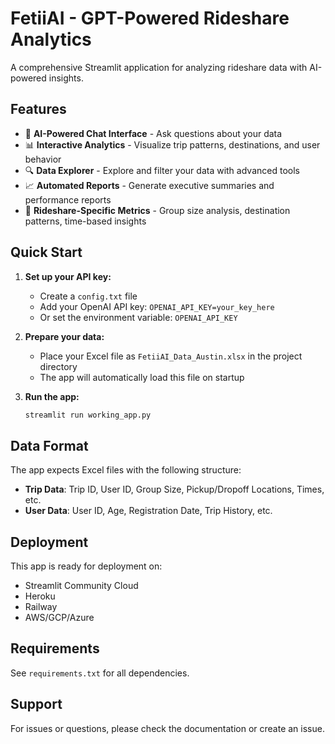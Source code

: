 # FetiiAI - GPT-Powered Rideshare Analytics

A comprehensive Streamlit application for analyzing rideshare data with AI-powered insights.

## Features

- 🤖 **AI-Powered Chat Interface** - Ask questions about your data
- 📊 **Interactive Analytics** - Visualize trip patterns, destinations, and user behavior
- 🔍 **Data Explorer** - Explore and filter your data with advanced tools
- 📈 **Automated Reports** - Generate executive summaries and performance reports
- 🚗 **Rideshare-Specific Metrics** - Group size analysis, destination patterns, time-based insights

## Quick Start

1. **Set up your API key:**
   - Create a `config.txt` file
   - Add your OpenAI API key: `OPENAI_API_KEY=your_key_here`
   - Or set the environment variable: `OPENAI_API_KEY`

2. **Prepare your data:**
   - Place your Excel file as `FetiiAI_Data_Austin.xlsx` in the project directory
   - The app will automatically load this file on startup

3. **Run the app:**
   ```bash
   streamlit run working_app.py
   ```

## Data Format

The app expects Excel files with the following structure:
- **Trip Data**: Trip ID, User ID, Group Size, Pickup/Dropoff Locations, Times, etc.
- **User Data**: User ID, Age, Registration Date, Trip History, etc.

## Deployment

This app is ready for deployment on:
- Streamlit Community Cloud
- Heroku
- Railway
- AWS/GCP/Azure

## Requirements

See `requirements.txt` for all dependencies.

## Support

For issues or questions, please check the documentation or create an issue.